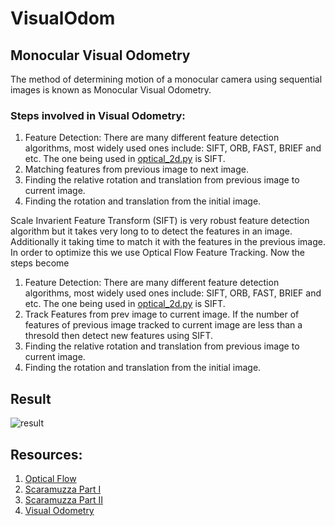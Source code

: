 # VisualOdom

## Monocular Visual Odometry
The method of determining motion of a monocular camera using sequential images is known as Monocular Visual Odometry.

### Steps involved in Visual Odometry:
1. Feature Detection: There are many different feature detection algorithms, most widely used ones include: SIFT, ORB, FAST, BRIEF and etc. The one being used in [optical_2d.py](https://github.com/yagdev99/VisualOdom/blob/main/optical_2d.py) is SIFT.
2. Matching features from previous image to next image.
3. Finding the relative rotation and translation from previous image to current image.
4. Finding the rotation and translation from the initial image.

Scale Invarient Feature Transform (SIFT) is very robust feature detection algorithm but it takes very long to to detect the features in an image. Additionally it taking time to match it with the features in the previous image. In order to optimize this we use Optical Flow Feature Tracking. Now the steps become
1. Feature Detection: There are many different feature detection algorithms, most widely used ones include: SIFT, ORB, FAST, BRIEF and etc. The one being used in [optical_2d.py](https://github.com/yagdev99/VisualOdom/blob/main/optical_2d.py) is SIFT.
2. Track Features from prev image to current image. If the number of features of previous image tracked to current image are less than a thresold then detect new features using SIFT. 
3. Finding the relative rotation and translation from previous image to current image.
4. Finding the rotation and translation from the initial image.



## Result

![result](https://user-images.githubusercontent.com/69981745/125235520-385c2480-e300-11eb-9bbf-d7bb9e1eb8ca.png)

## Resources:
1. [Optical Flow](https://nanonets.com/blog/optical-flow/)
2. [Scaramuzza Part I](http://rpg.ifi.uzh.ch/docs/VO_Part_I_Scaramuzza.pdf)
3. [Scaramuzza Part II](https://www.zora.uzh.ch/id/eprint/71030/1/Fraundorfer_Scaramuzza_Visual_odometry.pdf)
4. [Visual Odometry](http://www.cs.toronto.edu/~urtasun/courses/CSC2541/03_odometry.pdf)
